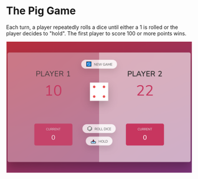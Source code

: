 # The Pig Game

Each turn, a player repeatedly rolls a dice until either a 1 is rolled or the player decides to "hold". The first player to score 100 or more points wins.

<img src = "/Firebase/Resumee/public/images/webapps/PigGame.png">
